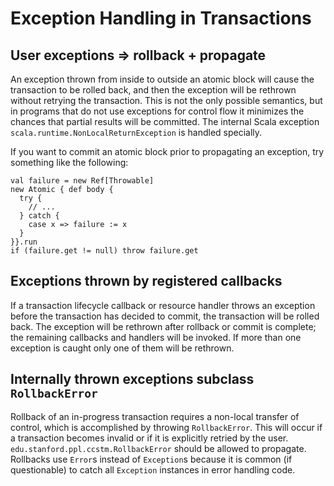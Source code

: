 # Exception Handling in Transactions

## User exceptions => rollback + propagate

An exception thrown from inside to outside an atomic block will cause
the transaction to be rolled back, and then the exception will be
rethrown without retrying the transaction.  This is not the only possible
semantics, but in programs that do not use exceptions for control flow
it minimizes the chances that partial results will be committed.  The
internal Scala exception `scala.runtime.NonLocalReturnException` is
handled specially.

If you want to commit an atomic block prior to propagating an exception,
try something like the following:

    val failure = new Ref[Throwable]
    new Atomic { def body {
      try {
        // ...
      } catch {
        case x => failure := x
      }
    }}.run
    if (failure.get != null) throw failure.get


## Exceptions thrown by registered callbacks

If a transaction lifecycle callback or resource handler throws an
exception before the transaction has decided to commit, the transaction
will be rolled back.  The exception will be rethrown after rollback or
commit is complete; the remaining callbacks and handlers will be invoked.
If more than one exception is caught only one of them will be rethrown.


## Internally thrown exceptions subclass `RollbackError`

Rollback of an in-progress transaction requires a non-local transfer of
control, which is accomplished by throwing `RollbackError`.  This will
occur if a transaction becomes invalid or if it is explicitly retried
by the user.  `edu.stanford.ppl.ccstm.RollbackError` should be allowed
to propagate.  Rollbacks use `Error`s instead of `Exception`s because
it is common (if questionable) to catch all `Exception` instances in
error handling code.

